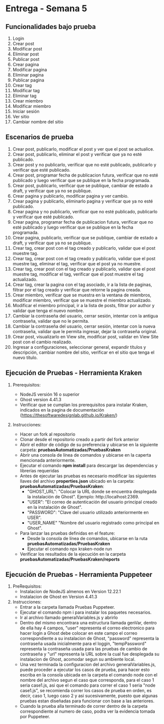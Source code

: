 # Entrega - Semana 5

## Funcionalidades bajo prueba

1. Login
2. Crear post
3. Modificar post
4. Eliminar post
5. Publicar post
6. Crear pagina
7. Modificar pagina
8. Eliminar pagina
9. Publicar pagina
10. Crear tag
11. Modificar tag
12. Eliminar tag
13. Crear miembro
14. Modificar miembro
15. Iniciar sesión
16. Ver sitio
17. Cambiar nombre del sitio

## Escenarios de prueba

1. Crear post, publicarlo, modificar el post y ver que el post se actualice.
2. Crear post, publicarlo, eliminar el post y verificar que ya no esté publicado.
3. Crear post y no publicarlo, verificar que no esté publicado, publicarlo y verificar que esté publicado.
4. Crear post, programar fecha de publicacion futura, verificar que no esté publicado y luego verificar que se publique en la fecha programada.
5. Crear post, publicarlo, verificar que se publique, cambiar de estado a draft, y verificar que ya no se publique.
6. Crear pagina y publicarlo, modificar pagina y ver cambio.
7. Crear pagina y publicarlo, eliminarlo pagina y verificar que ya no esté publicado.
8. Crear pagina y no publicarlo, verificar que no esté publicado, publicarlo y verificar que esté publicado.
9. Crear pagina, programar fecha de publicacion futura, verificar que no esté publicado y luego verificar que se publique en la fecha programada.
10. Crear pagina, publicarlo, verificar que se publique, cambiar de estado a draft, y verificar que ya no se publique.
11. Crear tag, crear post con el tag creado y publicarlo, validar que el post muestre tag.
12. Crear tag, crear post con el tag creado y publicarlo, validar que el post muestre tag, eliminar el tag, verificar que el post ya no muestre.
13. Crear tag, crear post con el tag creado y publicarlo, validar que el post muestre tag, modificar el tag, verificar que el post muestre el tag actualizado.
14. Crear tag, crear la pagina con el tag asociado, ir a la lista de paginas, filtrar por el tag creado y verificar que retorne la pagina creada.
15. Crear miembro, verificar que se muestra en la ventana de miembros, modificar miembro, verificar que se muestre el miembro actualizado.
16. Modificar el miembro principal, ir a la lista de posts, filtrar por author y validar que tenga el nuevo nombre.
17. Cambiar la contraseña del usuario, cerrar sesión, intentar con la antigua contraseña, validar que no le permita.
18. Cambiar la contraseña del usuario, cerrar sesión, intentar con la nueva contraseña, validar que le permita ingresar, dejar la contraseña original.
19. Crear post, visualizarlo en View site, modificar post, validar en View Site post con el cambio realizado.
20. Ingresar a configuraciones, seleccionar general, expandir títulos y descripción, cambiar nombre del sitio, verificar en el sitio que tenga el nuevo título.

## Ejecución de Pruebas - Herramienta Kraken 

1. Prerequisitos:
    - NodeJS versión 16 o superior
    - Ghost version 4.41.3
    - Verificar que se cumplan los prerequisitos para instalar Kraken, indicados en la pagina de documentación (https://thesoftwaredesignlab.github.io/Kraken/)

2. Instrucciones:
    - Hacer un fork al repositorio
    - Clonar desde el repositorio creado a partir del fork anterior
    - Abrir el editor de código de su preferencia y ubicarse en la siguiente carpeta: **pruebasAutomatizadas/PruebasKraken**
    - Abrir una consola de línea de comandos y ubicarse en la caperta mencionada anteriormente.
    - Ejecutar el comando **npm install** para descargar las dependencias y librerías requeridas
    - Antes de ejecutar las pruebas es necesario modificar las siguientes llaves del archivo **properties.json** ubicado en la carpeta: **pruebasAutomatizadas/PruebasKraken**:
        - "GHOST_URL": "Colocar la URL donde se encuentra desplegada la instalación de Ghost". Ejemplo: http://localhost:2369.
        - "USER": "El correo de autenticación del usuario principal creado en la instalación de Ghost".
        - "PASSWORD": "Clave del usuario utilizado anteriormente en USER".
        - "USER_NAME" "Nombre del usuario registrado como principal en Ghost".
    - Para lanzar las pruebas definidas en el feature:
        - Desde la consola de línea de comandos, ubicarse en la ruta **pruebasAutomatizadas/PruebasKraken**
        - Ejecutar el comando npx kraken-node run
    - Verificar los resultados de la ejecución en la carpeta **pruebasAutomatizadas/PruebasKraken/reports**

## Ejecución de Pruebas - Herramienta Puppeteer
1. PreRequisitos: 
    - Instalacion de NodeJS almenos en Version 12.22.1
    - Instalacion de Ghost en Version 4.41.3
2. Instrucciones:
    - Entrar a la carpeta llamada Pruebas Puppeteer.
    - Ejecutar el comando  npm i para instalar los paquetes necesarios.
    - Ir al archivo llamado generalVariables.js y abrirlo
    - Dentro del mismo encontrara una estructura llamada genVar, dentro de ella hay 4 campos, "user" representa el correo electronico para hacer login a Ghost debe colocar en este campo el correo correspondiente a su instalacion de Ghost, "password" representa la contraseña usada inicialmente para el loggin, "tempPassword" representa la contraseña usada para las pruebas de cambio de contraseña y "url" representa la URL sobre la cual fue desplegada su instalacion de Ghost, acomodar segun su ambiente local.
    - Una vez terminada la configuracion del archivo generalVariables.js, puede proceder a ejecutar los casos de prueba, para hacer esto escriba en la consola ubicada en la carpeta el comando node con el nombre del archivo segun el caso que corresponda, para el caso 1 seria case1.js, asi que el comando para correr el caso 1 seria "node case1.js", se recomienda correr los casos de prueba en orden, es decir, caso 1, luego caso 2 y asi sucesivamente, puesto que algunas pruebas estan diseñadas para funcionar con base a las anteriores.
    - Cuando la prueba alla terminado de correr dentro de la carpeta correspondiente al numero de caso, podra ver la evidencia tomada por Puppeteer.




